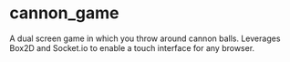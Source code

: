 cannon_game
===========

A dual screen game in which you throw around cannon balls. Leverages Box2D and Socket.io to enable a touch interface for any browser.